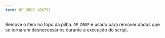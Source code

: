 ```yaml
---
term: OP_DROP (0X75)
---
```


Remove o item no topo da pilha. `OP_DROP` é usado para remover dados que se tornaram desnecessários durante a execução do script.